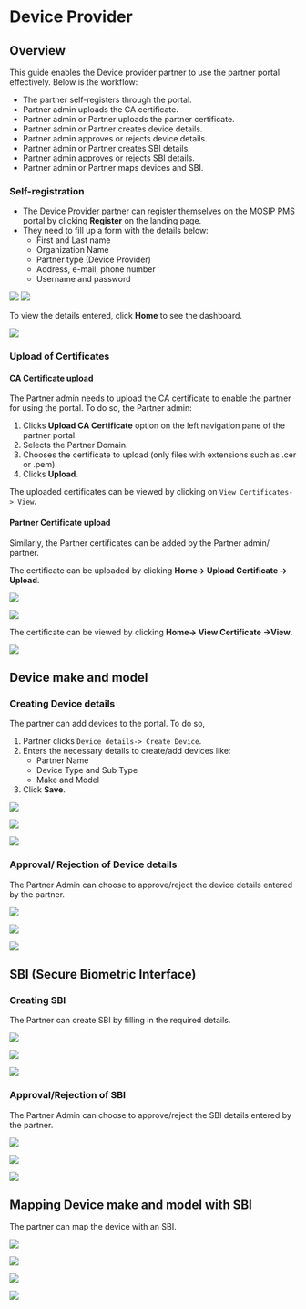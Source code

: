 # Device Provider

## Overview

This guide enables the Device provider partner to use the partner portal effectively. Below is the workflow:

* The partner self-registers through the portal.
* Partner admin uploads the CA certificate.
* Partner admin or Partner uploads the partner certificate.
* Partner admin or Partner creates device details.
* Partner admin approves or rejects device details.
* Partner admin or Partner creates SBI details.
* Partner admin approves or rejects SBI details.
* Partner admin or Partner maps devices and SBI.

### Self-registration

* The Device Provider partner can register themselves on the MOSIP PMS portal by clicking **Register** on the landing page.
* They need to fill up a form with the details below:
  * First and Last name
  * Organization Name
  * Partner type (Device Provider)
  * Address, e-mail, phone number
  * Username and password

![](../../../\_images/device-partner-self-register1.PNG) ![](../../../\_images/device-partner-self-register2.PNG)

To view the details entered, click **Home** to see the dashboard.

![](../../../\_images/device-partner-home-page.PNG)

### Upload of Certificates

#### CA Certificate upload

The Partner admin needs to upload the CA certificate to enable the partner for using the portal. To do so, the Partner admin:

1. Clicks **Upload CA Certificate** option on the left navigation pane of the partner portal.
2. Selects the Partner Domain.
3. Chooses the certificate to upload (only files with extensions such as .cer or .pem).
4. Clicks **Upload**.

The uploaded certificates can be viewed by clicking on `View Certificates-> View`.

#### Partner Certificate upload

Similarly, the Partner certificates can be added by the Partner admin/ partner.

The certificate can be uploaded by clicking **Home-> Upload Certificate -> Upload**.

![](../../../\_images/device-partner-upload-cert.PNG)

![](../../../\_images/device-partner-cert-upload-success.PNG)

The certificate can be viewed by clicking **Home-> View Certificate ->View**.

![](../../../\_images/device-partner-view-cert-page.PNG)

## Device make and model

### Creating Device details

The partner can add devices to the portal. To do so,

1. Partner clicks `Device details-> Create Device`.
2. Enters the necessary details to create/add devices like:
   * Partner Name
   * Device Type and Sub Type
   * Make and Model
3. Click **Save**.

![](../../../\_images/device-make-model-defaultpage.PNG)

![](../../../\_images/device-make-model-create1.PNG)

![](../../../\_images/device-make-model-create-success.PNG)

### Approval/ Rejection of Device details

The Partner Admin can choose to approve/reject the device details entered by the partner.

![](../../../\_images/partner-admin-device-details-view-page.PNG)

![](../../../\_images/partner-admin-device-details-actions.PNG)

![](../../../\_images/partner-admin-device-details-approve-action.PNG)

## SBI (Secure Biometric Interface)

### Creating SBI

The Partner can create SBI by filling in the required details.

![](../../../\_images/device-sbi-create-page.PNG)

![](../../../\_images/device-sbi-create-2-page.PNG)

![](../../../\_images/device-sbi-create-success-page.PNG)

### Approval/Rejection of SBI

The Partner Admin can choose to approve/reject the SBI details entered by the partner.

![](../../../\_images/partner-admin-sbi-details-view-page.PNG)

![](../../../\_images/partner-admin-sbi-details-actions.PNG)

![](../../../\_images/partner-admin-sbi-details-approve-action.PNG)

## Mapping Device make and model with SBI

The partner can map the device with an SBI.

![](../../../\_images/device-make-model-sbi-mapping-menu.PNG)

![](../../../\_images/device-make-model-sbi-mapping-page.PNG)

![](../../../\_images/device-make-model-sbi-mapping-success-page.PNG)

![](../../../\_images/device-make-model-sbi-mapping-success.PNG)
